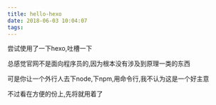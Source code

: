 ```yaml
---
title: hello-hexo
date: 2018-06-03 10:04:07
tags:
---
```


尝试使用了一下hexo,吐槽一下

总感觉官网不是面向程序员的,因为根本没有涉及到原理一类的东西

可是你让一个外行人去下node,下npm,用命令行,我不认为这是一个好主意

不过看在方便的份上,先将就用着了